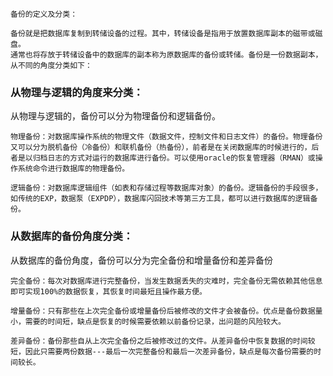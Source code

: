     备份的定义及分类：
    
    备份就是把数据库复制到转储设备的过程。其中，转储设备是指用于放置数据库副本的磁带或磁盘。
    通常也将存放于转储设备中的数据库的副本称为原数据库的备份或转储。备份是一份数据副本，从不同的角度分类如下：

### 从物理与逻辑的角度来分类：

从物理与逻辑的，备份可以分为物理备份和逻辑备份。

    物理备份：对数据库操作系统的物理文件（数据文件，控制文件和日志文件）的备份。物理备份又可以分为脱机备份（冷备份）和联机备份（热备份），前者是在关闭数据库的时候进行的，后者是以归档日志的方式对运行的数据库进行备份。可以使用oracle的恢复管理器（RMAN）或操作系统命令进行数据库的物理备份。

    逻辑备份：对数据库逻辑组件（如表和存储过程等数据库对象）的备份。逻辑备份的手段很多，如传统的EXP，数据泵（EXPDP），数据库闪回技术等第三方工具，都可以进行数据库的逻辑备份。

### 从数据库的备份角度分类：

从数据库的备份角度，备份可以分为完全备份和增量备份和差异备份

    完全备份：每次对数据库进行完整备份，当发生数据丢失的灾难时，完全备份无需依赖其他信息即可实现100%的数据恢复，其恢复时间最短且操作最方便。

    增量备份：只有那些在上次完全备份或增量备份后被修改的文件才会被备份。优点是备份数据量小，需要的时间短，缺点是恢复的时候需要依赖以前备份记录，出问题的风险较大。

    差异备份：备份那些自从上次完全备份之后被修改过的文件。从差异备份中恢复数据的时间较短，因此只需要两份数据---最后一次完整备份和最后一次差异备份，缺点是每次备份需要的时间较长。